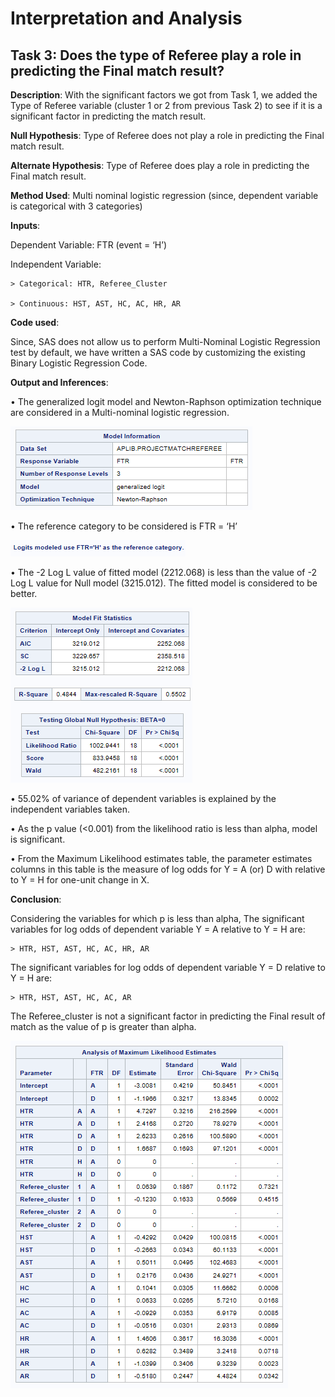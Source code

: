# Interpretation and Analysis

## Task 3: Does the type of Referee play a role in predicting the Final match result?     

**Description**: With the significant factors we got from Task 1, we added the Type of Referee variable 
(cluster 1 or 2 from previous Task 2) to see if it is a significant factor in predicting the match result.

**Null Hypothesis**: Type of Referee does not play a role in predicting the Final match result. 

**Alternate Hypothesis**: Type of Referee does play a role in predicting the Final match result. 


**Method Used**: Multi nominal logistic regression (since, dependent variable is categorical with 3 categories)

**Inputs**: 

 Dependent Variable:  FTR (event = ‘H’)
  
 Independent Variable: 
    
    > Categorical: HTR, Referee_Cluster
    
    > Continuous: HST, AST, HC, AC, HR, AR

**Code used**:

Since, SAS does not allow us to perform Multi-Nominal Logistic Regression test by default, 
we have written a SAS code by customizing the existing Binary Logistic Regression Code. 


**Output and Inferences**:

•	The generalized logit model and Newton-Raphson optimization technique are considered in a Multi-nominal logistic regression.  

![alt text](https://github.com/aparnaadiraju92/Statistical-Analysis-EPL-data/blob/master/Output%20Images/Task3-Img1.png)

•	The reference category to be considered is FTR = ‘H’ 

![alt text](https://github.com/aparnaadiraju92/Statistical-Analysis-EPL-data/blob/master/Output%20Images/Task3-Img2.png)

•	The -2 Log L value of fitted model (2212.068) is less than the value of -2 Log L value for Null model (3215.012). 
The fitted model is considered to be better. 

![alt text](https://github.com/aparnaadiraju92/Statistical-Analysis-EPL-data/blob/master/Output%20Images/Task3-Img3.png)

•	55.02% of variance of dependent variables is explained by the independent variables taken.

•	As the p value (<0.001) from the likelihood ratio is less than alpha, model is significant. 

•	From the Maximum Likelihood estimates table, the parameter estimates columns in this table is the measure of log odds 
for Y = A (or) D with relative to Y = H for one-unit change in X. 


**Conclusion**:

Considering the variables for which p is less than alpha, 
The significant variables for log odds of dependent variable Y = A relative to Y = H are: 
    
    > HTR, HST, AST, HC, AC, HR, AR

The significant variables for log odds of dependent variable Y = D relative to Y = H are: 
    
    > HTR, HST, AST, HC, AC, AR

The Referee_cluster is not a significant factor in predicting the Final result of match as the value of p is greater than alpha.

![alt text](https://github.com/aparnaadiraju92/Statistical-Analysis-EPL-data/blob/master/Output%20Images/Task3-Img4.png)
